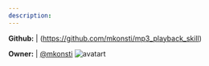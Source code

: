 ```yaml
---
description: 
---
```



**Github:** | (https://github.com/mkonsti/mp3_playback_skill)

**Owner:** | [@mkonsti](https://github.com/mkonsti) ![avatart](https://avatars0.githubusercontent.com/u/23095307?v=4)

